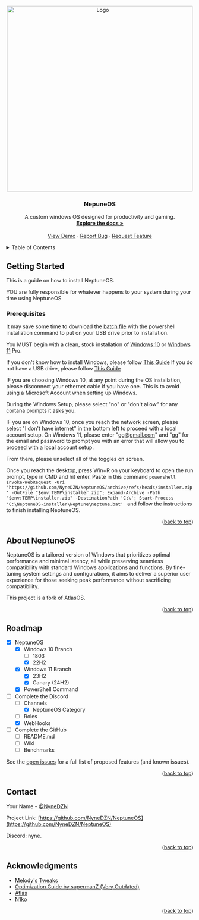 <!-- PROJECT LOGO -->
<br />
<div align="center">
  <a href="https://github.com/NyneDZN/NeptuneOS">
    <img src="https://user-images.githubusercontent.com/120980797/209248113-fb446909-8aad-4c90-bedf-d4d536ef5dee.png"
" alt="Logo" width="500" height="500">
  </a>

<h3 align="center">NepuneOS</h3>

  <p align="center">
    A custom windows OS designed for productivity and gaming.
    <br />
    <a href="https://github.com/NyneDZN/NeptuneOS"><strong>Explore the docs »</strong></a>
    <br />
    <br />
    <a href="https://github.com/NyneDZN/NeptuneOS">View Demo</a>
    ·
    <a href="https://github.com/NyneDZN/NeptuneOS/issues">Report Bug</a>
    ·
    <a href="https://github.com/NyneDZN/NeptuneOS/issues">Request Feature</a>
  </p>
</div>



<!-- TABLE OF CONTENTS -->
<details>
  <summary>Table of Contents</summary>
  <ol>
    <li>
      <a href="#about-neptuneos">About NeptuneOS</a>
    </li>
    <li>
      <a href="#getting-started">Getting Started</a>
      <ul>
        <li><a href="#prerequisites">Prerequisites</a></li>
        <li><a href="#installation">Installation</a></li>
      </ul>
    </li>
    <li><a href="#usage">Usage</a></li>
    <li><a href="#roadmap">Roadmap</a></li>
    <li><a href="#contact">Contact</a></li>
    <li><a href="#acknowledgments">Acknowledgments</a></li>
  </ol>
</details>



<!-- GETTING STARTED -->
## Getting Started

This is a guide on how to install NeptuneOS.

YOU are fully responsible for whatever happens to your system during your time using NeptuneOS

### Prerequisites
It may save some time to download the [batch file](https://cdn.discordapp.com/attachments/1096471308239376517/1210133893995303013/neptune_currentbranch.bat?ex=65e97403&is=65d6ff03&hm=9e0356dc3d1558f7492625d81251a3346197dcba747a89f6eaa99b46783fe6c4&) with the powershell installation command to put on your USB drive prior to installation.

You MUST begin with a clean, stock installation of [Windows 10](https://software.download.prss.microsoft.com/dbazure/Win10_22H2_English_x64v1.iso?t=4d3f143d-ad29-4ef9-9c11-01e5a05e4490&P1=1708674319&P2=601&P3=2&P4=XEiEzOFWipK4ADtywT65EOd8TFNm9SL3ZfS6NH3psbPlqdHpvR%2fzbyeCTEk0Of93BMgcLXlKGR%2bUFrRy7tYAFsOphGMe4kI4KIjWmRPW%2fF%2fZV%2bQV99%2fxoRgYwMe95Cm9fVd6uSJOQHdjjdZf1ZjKZzqBjr3l75PPCiEDnDOfqJg1bAD43gRY5YtQzKX%2bk9w9u7OboeYdZFYyODYj%2bX2mgorwGKL09g9rmVsbLPTtq1WbgIuBc%2f2wUha40ZrDdGZl%2bTFIGGWjDkS3sFK1q8WuHCZsZAiNrM9t99bzJkBojhKZfXnHTuDBl%2fsloMFq6wNWr2hrOBqqzDgP8%2fkBEwDCdQ%3d%3d) or [Windows 11](https://software.download.prss.microsoft.com/dbazure/Win11_23H2_English_x64v2.iso?t=fe1f1d84-93e9-4075-b990-fae3286c5d0a&P1=1708674270&P2=601&P3=2&P4=gLCT1py3ZHRfVXlYg08SMuwTAQjdoDxXO7u%2bVy1ZMzYifznomP4v1%2b3DXi0JV5nVFvjzLeIA37bZqep6%2bQ%2fJzGut6msOWqnk8i8poe%2ffUVnEgR1sttPWuMxXXIg19cFin%2b8AozjuZw7xJxR33cZ3EmnyU5S0T8abvxN5h8jJ6MdGPByeWOpDzVgBRhV%2fNFhES5pAlx9pPqd2XTPFVwf1F%2bGysOd3al1Isjyb41NejFK3Ldfy0S7ES%2bzAJ77R%2bF6g7MM9lxAqBhU38imtnvsZAiChJOTN32U%2bBDMrVI9ikaREhP4jNGOXEgnY86WLdu9LuOBtpS9dDYoKNoEGu4frig%3d%3d) Pro. 

If you don't know how to install Windows, please follow [This Guide](https://www.youtube.com/watch?v=0s23L1m7u5I)
If you do not have a USB drive, please follow [This Guide](https://github.com/iidanL/InstallWindowsWithoutUSB)

IF you are choosing Windows 10, at any point during the OS installation, please disconnect your ethernet cable if you have one. This is to avoid using a Microsoft Account when setting up Windows.

During the Windows Setup, please select "no" or "don't allow" for any cortana prompts it asks you.

IF you are on Windows 10, once you reach the network screen, please select "I don't have internet" in the bottom left to proceed with a local account setup.
On Windows 11, please enter "gg@gmail.com" and "gg" for the email and password to prompt you with an error that will allow you to proceed with a local account setup.

From there, please unselect all of the toggles on screen.

Once you reach the desktop, press Win+R on your keyboard to open the run prompt, type in CMD and hit enter.
Paste in this command `powershell Invoke-WebRequest -Uri 'https://github.com/NyneDZN/NeptuneOS/archive/refs/heads/installer.zip' -OutFile "$env:TEMP\installer.zip"; Expand-Archive -Path "$env:TEMP\installer.zip" -DestinationPath 'C:\'; Start-Process 'C:\NeptuneOS-installer\Neptune\neptune.bat'
` and follow the instructions to finish installing NeptuneOS.


<p align="right">(<a href="#readme-top">back to top</a>)</p>



<!-- ABOUT NEPTUNEOS -->
## About NeptuneOS

NeptuneOS is a tailored version of Windows that prioritizes optimal performance and minimal latency, all while preserving seamless compatibility with standard Windows applications and functions. 
By fine-tuning system settings and configurations, it aims to deliver a superior user experience for those seeking peak performance without sacrificing compatibility.
                                       
This project is a fork of AtlasOS.

<p align="right">(<a href="#readme-top">back to top</a>)</p>



<!-- ROADMAP -->
## Roadmap

- [x] NeptuneOS
   - [x] Windows 10 Branch   
      - [ ] 1803
      - [X] 22H2                             
   - [x] Windows 11 Branch
      - [X] 23H2
      - [X] Canary (24H2)
   - [x] PowerShell Command
                               
- [ ] Complete the Discord
   - [ ] Channels
      - [x] NeptuneOS Category
   - [ ] Roles
   - [X] WebHooks
                                       
- [ ] Complete the GitHub
   - [ ] README.md
   - [ ] Wiki
   - [ ] Benchmarks

See the [open issues](https://github.com/NyneDZN/NeptuneOS/issues) for a full list of proposed features (and known issues).

<p align="right">(<a href="#readme-top">back to top</a>)</p>



<!-- CONTACT -->
## Contact

Your Name - [@NyneDZN](https://twitter.com/NyneDZN) 

Project Link: [https://github.com/NyneDZN/NeptuneOS](https://github.com/NyneDZN/NeptuneOS)

Discord: nyne.

<p align="right">(<a href="#readme-top">back to top</a>)</p>



<!-- ACKNOWLEDGMENTS -->
## Acknowledgments

* [Melody's Tweaks](https://sites.google.com/view/melodystweaks/basictweaks?pli=1)
* [Optimization Guide by supermanZ (Very Outdated)](https://steamcommunity.com/sharedfiles/filedetails/?id=476760198)
* [Atlas](https://github.com/Atlas-OS/)
* [N1ko](https://n1kobg.blogspot.com/)

<p align="right">(<a href="#readme-top">back to top</a>)</p>
